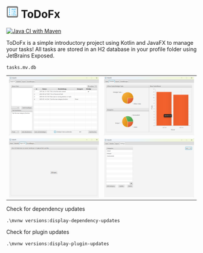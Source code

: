 # ![AppLogo](./src/main/resources/com/github/ursteiner/todofx/appIcon.png) ToDoFx


[![Java CI with Maven](https://github.com/ursteiner/ToDoFx/actions/workflows/maven.yml/badge.svg)](https://github.com/ursteiner/ToDoFx/actions/workflows/maven.yml)


ToDoFx is a simple introductory project using Kotlin and JavaFX to manage your tasks!
All tasks are stored in an H2 database in your profile folder using JetBrains Exposed.
```
tasks.mv.db
```

<table>
    <tr>
        <td><img alt="ScreenshotTasks" src="screenshots/Tasks.png"></td>
        <td><img alt="ScreenshotStatistic" src="screenshots/Statistic.png"></td>
    </tr>
    <tr>
        <td><img alt="ScreenshotExport" src="screenshots/Export.png"></td>
        <td><img alt="ScreenshotSettings" src="screenshots/Settings.png"></td>
    </tr>
</table>

Check for dependency updates
```
.\mvnw versions:display-dependency-updates
```

Check for plugin updates
```
.\mvnw versions:display-plugin-updates
```

